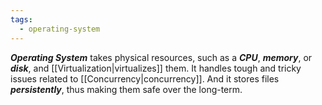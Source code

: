 ```yaml
---
tags:
  - operating-system
---
```

***Operating System*** takes physical resources, such as a ***CPU***, ***memory***, or ***disk***, and [[Virtualization|virtualizes]] them. It handles tough and tricky issues related to [[Concurrency|concurrency]]. And it stores files ***persistently***, thus making them safe over the long-term.